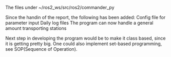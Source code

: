 The files under ~/ros2_ws/src/ros2/commander_py

Since the handin of the report, the following has been added:
	Config file for parameter input
	Daily log files
	The program can now handle a general amount transporting stations

Next step in developing the program would be to make it class based, since it is getting pretty big. One could also implement set-based programming, see SOP(Sequence of Operation).
